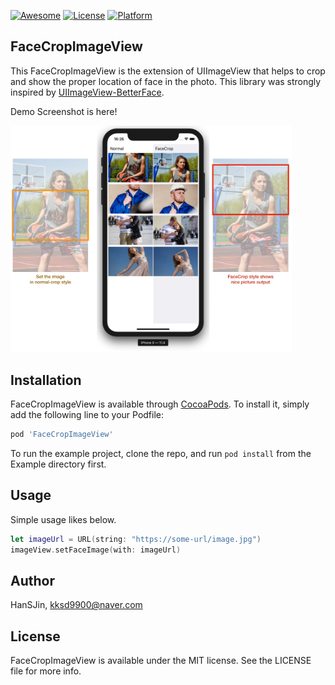 [![Awesome](https://cdn.rawgit.com/sindresorhus/awesome/d7305f38d29fed78fa85652e3a63e154dd8e8829/media/badge.svg)](https://github.com/vsouza/awesome-ios)
[![License](https://img.shields.io/cocoapods/l/FaceCropImageView.svg?style=flat)](https://cocoapods.org/pods/FaceCropImageView)
[![Platform](https://img.shields.io/cocoapods/p/FaceCropImageView.svg?style=flat)](https://cocoapods.org/pods/FaceCropImageView)

## FaceCropImageView
This FaceCropImageView is the extension of UIImageView that helps to crop and show the proper location of face in the photo. This library was strongly inspired by [UIImageView-BetterFace](https://github.com/croath/UIImageView-BetterFace).

Demo Screenshot is here!

<img src="https://raw.githubusercontent.com/HanSJin/FaceCropImageView/master/Example/Images/demo-explain.jpg" width="450">

## Installation

FaceCropImageView is available through [CocoaPods](https://cocoapods.org/pods/FaceCropImageView). To install
it, simply add the following line to your Podfile:

```ruby
pod 'FaceCropImageView'
```
To run the example project, clone the repo, and run `pod install` from the Example directory first.

## Usage
Simple usage likes below.

```Swift
let imageUrl = URL(string: "https://some-url/image.jpg")
imageView.setFaceImage(with: imageUrl)
```

## Author

HanSJin, kksd9900@naver.com

## License

FaceCropImageView is available under the MIT license. See the LICENSE file for more info.
